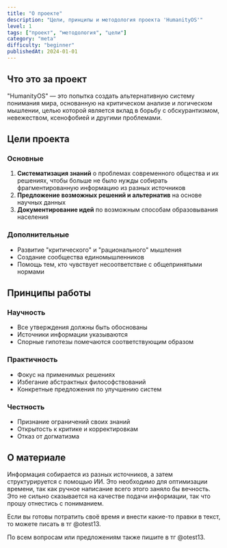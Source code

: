 ```yaml
---
title: "О проекте"
description: "Цели, принципы и методология проекта 'HumanityOS'"
level: 1
tags: ["проект", "методология", "цели"]
category: "meta"
difficulty: "beginner"
publishedAt: 2024-01-01
---
```


## Что это за проект

"HumanityOS" — это попытка создать альтернативную систему понимания мира, основанную на критическом анализе и логическом мышлении, целью которой является вклад в борьбу с обскурантизмом, невежеством, ксенофобией и другими проблемами.

## Цели проекта

### Основные
1. **Систематизация знаний** о проблемах современного общества и их решениях, чтобы больше не было нужды собирать фрагментированную информацию из разных источников
2. **Предложение возможных решений и альтернатив** на основе научных данных
3. **Документирование идей** по возможным способам образовывания населения

### Дополнительные
- Развитие "критического" и "рационального" мышления
- Создание сообщества единомышленников
- Помощь тем, кто чувствует несоответствие с общепринятыми нормами

## Принципы работы

### Научность
- Все утверждения должны быть обоснованы
- Источники информации указываются
- Спорные гипотезы помечаются соответствующим образом

### Практичность
- Фокус на применимых решениях
- Избегание абстрактных философствований
- Конкретные предложения по улучшению систем

### Честность
- Признание ограничений своих знаний
- Открытость к критике и корректировкам
- Отказ от догматизма


## О материале

Информация собирается из разных источников, а затем структурируется с помощью ИИ. Это необходимо для оптимизации времени, так как ручное написание всего этого заняло бы вечность. Это не сильно сказывается на качестве подачи информации, так что прошу отнестись с пониманием.

Если вы готовы потратить своё время и внести какие-то правки в текст, то можете писать в тг @otest13.

По всем вопросам или предложениям также пишите в тг @otest13.